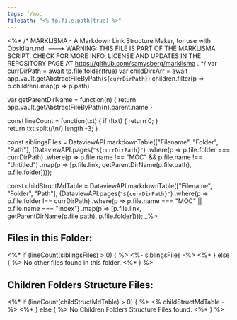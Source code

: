 ```yaml
---
tags: f/moc
filepath: "<% tp.file.path(true) %>"
---
```

<%*
/*
MARKLISMA - A Markdown Link Structure Maker, for use with Obsidian.md.
---> WARNING: THIS FILE IS PART OF THE MARKLISMA SCRIPT. CHECK FOR MORE INFO, LICENSE AND UPDATES IN THE REPOSITORY PAGE AT https://github.com/samysberg/marklisma .
*/
var currDirPath = await tp.file.folder(true)
var childDirsArr = await app.vault.getAbstractFileByPath(`${currDirPath}`).children.filter(p => p.children).map(p => p.path)

var getParentDirName = function(n) {
  return app.vault.getAbstractFileByPath(n).parent.name
}

const lineCount = function(txt) {
    if (!txt) {
        return 0;
    }    
    return txt.split(/\n/).length -3;
}

const siblingsFiles = DataviewAPI.markdownTable(["Filename", "Folder", "Path"], (DataviewAPI.pages(`"${currDirPath}"`)
  .where(p => p.file.folder === currDirPath)
  .where(p => p.file.name !== "MOC" && p.file.name !== "Untitled")
  .map(p => [p.file.link, getParentDirName(p.file.path), p.file.folder])));

const childStructMdTable = DataviewAPI.markdownTable(["Filename", "Folder", "Path"], (DataviewAPI.pages(`"${currDirPath}"`)
  .where(p => p.file.folder !== currDirPath)
  .where(p => p.file.name === "MOC" || p.file.name === "index")
  .map(p => [p.file.link, getParentDirName(p.file.path), p.file.folder])));
_%>

## Files in this Folder:

<%* if (lineCount(siblingsFiles) > 0) { %>
<%- siblingsFiles -%>
<%* } else { %>
No other files found in this folder.
<%* } %>

## Children Folders Structure Files:

<%* if (lineCount(childStructMdTable) > 0) { %>
<% childStructMdTable -%>
<%* } else { %>
No Children Folders Structure Files found.
<%* } %>